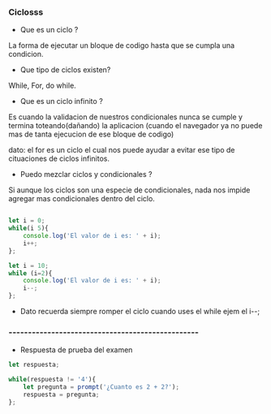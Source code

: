 ### Ciclosss

- Que es un ciclo ?

La forma de ejecutar un bloque de codigo hasta que se cumpla una condicion.

- Que tipo de ciclos existen?

While, For, do while.

- Que es un ciclo infinito ?

Es cuando la validacion de nuestros condicionales nunca se cumple y termina toteando(dañando) la aplicacion (cuando el navegador ya no puede mas de tanta ejecucion de ese bloque de codigo)

dato: el for es un ciclo el cual nos puede ayudar a evitar ese tipo de cituaciones de ciclos infinitos.

 - Puedo mezclar ciclos y condicionales ?

 Si aunque los ciclos son una especie de condicionales, nada nos impide agregar mas condicionales dentro del ciclo. 

```js

let i = 0;
while(i 5){
    console.log('El valor de i es: ' + i);
    i++;
};

let i = 10;
while (i=2){
    console.log('El valor de i es: ' + i);
    i--;
};

```

- Dato recuerda siempre romper el ciclo cuando uses el while ejem el i--;

### -------------------------------------------------

- Respuesta de prueba del examen


```js
let respuesta;

while(respuesta != '4'){
    let pregunta = prompt('¿Cuanto es 2 + 2?');
    respuesta = pregunta;
};

```


